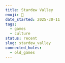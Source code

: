 ```yaml
---
title: Stardew Valley
emoji: 🚜
date_started: 2025-30-11
tags:
  - games
  - culture
status: recent
slug: stardew_valley
connected_holes:
  - old_games
---
```



